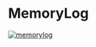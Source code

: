 # MemoryLog

[![memorylog](https://github.com/user-attachments/assets/3225ecf9-3cd7-4bcb-a566-9ab30a68ed39)](https://memorylog.io)
